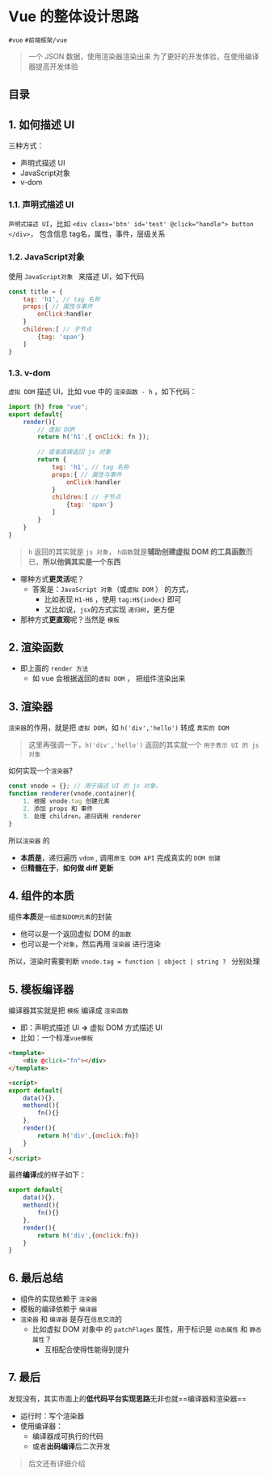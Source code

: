 
# Vue 的整体设计思路


`#vue` `#前端框架/vue` 



>  一个 JSON 数据，使用渲染器渲染出来
>  为了更好的开发体验，在使用编译器提高开发体验


## 目录
<!-- toc -->
 ## 1. 如何描述 UI 

三种方式：

- 声明式描述 UI
- JavaScript对象
- v-dom

### 1.1. 声明式描述 UI

`声明式描述 UI`，比如 `<div class='btn' id='test' @click="handle"> button </div>`， 包含信息 tag名，属性，事件，层级关系

### 1.2. JavaScript对象

使用 `JavaScript对象 ` 来描述 UI，如下代码

```javascript
const title = {
    tag: 'h1', // tag 名称
    props:{ // 属性与事件
        onClick:handler
    }
    children:[ // 子节点
        {tag: 'span'}
    ]
}
```

### 1.3. v-dom

`虚拟 DOM` 描述 UI，比如 vue 中的 `渲染函数 - h` ，如下代码：

```javascript hl:4,7
import {h} from "vue";
export default{
    render(){
        // 虚拟 DOM
        return h('h1',{ onClick: fn }); 
        
        // 或者直接返回 js 对象
        return {
            tag: 'h1', // tag 名称
            props:{ // 属性与事件
                onClick:handler
            }
            children:[ // 子节点
                {tag: 'span'}
            ]
        }
    }
}
```

> `h` 返回的其实就是 `js 对象`， `h函数`就是**辅助创建虚拟 DOM 的工具函数**而已，**所以他俩其实是一个东西**

- 哪种方式**更灵活**呢？
   - 答案是：`JavaScript 对象`（或`虚拟 DOM` ） 的方式，
      - 比如表现 `H1-H6` ，使用 `tag:H${index}` 即可
      - 又比如说，`jsx`的方式实现 `递归树`，更方便
- 那种方式**更直观**呢？当然是 `模板`

## 2. 渲染函数

- 即上面的 `render 方法`
   - 如 vue 会根据返回的`虚拟 DOM` ， 把组件渲染出来

## 3. 渲染器

`渲染器`的作用，就是把 `虚拟 DOM`，如 `h('div','hello')` 转成 `真实的 DOM` 

> 这里再强调一下，`h('div','hello')` 返回的其实就一个 `用于表示 UI 的 js 对象`

如何实现一个`渲染器`? 

```javascript
const vnode = {}; // 用于描述 UI 的 js 对象。
function renderer(vnode,container){
    1. 根据 vnode.tag 创建元素
    2. 添加 props 和 事件
    3. 处理 children，递归调用 renderer 
}
```

所以`渲染器` 的

- **本质是**，递归遍历 `vdom` , 调用`原生 DOM API` 完成真实的 `DOM 创建`
- 但**精髓在于**，**如何做 diff 更新**

## 4. 组件的本质

组件**本质**是`一组虚拟DOM元素`的封装
- 他可以是一个返回虚拟 DOM 的`函数`
- 也可以是一个`对象`，然后再用 `渲染器` 进行渲染

所以，渲染时需要判断 `vnode.tag = function | object | string ? ` 分别处理

## 5. 模板编译器

编译器其实就是把 `模板` 编译成 `渲染函数` 

- 即：声明式描述 UI **→** 虚拟 DOM 方式描述 UI
- 比如：一个标准`vue模板`
```html
<template>
    <div @click="fn"></div>
</template>

<script>
export default{
    data(){},
    methond(){
        fn(){}
    },
    render(){
        return h('div',{onclick:fn})
    }
}
</script>

```

最终**编译**成的样子如下：

```javascript hl:7
export default{
    data(){},
    methond(){
        fn(){}
    },
    render(){
        return h('div',{onclick:fn})
    }
}
```

## 6. 最后总结

- 组件的实现依赖于 `渲染器`
- 模板的编译依赖于 `编译器`
- `渲染器` 和 `编译器` 是存在`信息交流`的
	- 比如虚拟 DOM 对象中 的 `patchFlages` 属性，用于标识是 `动态属性` 和 `静态属性`？
		- 互相配合使得性能得到提升

## 7. 最后

发现没有，其实市面上的**低代码平台实现思路**无非也就==编译器和渲染器==
- 运行时：写个渲染器
- 使用编译器：
	- 编译器成可执行的代码
	- 或者**出码编译**后二次开发


> 后文还有详细介绍

